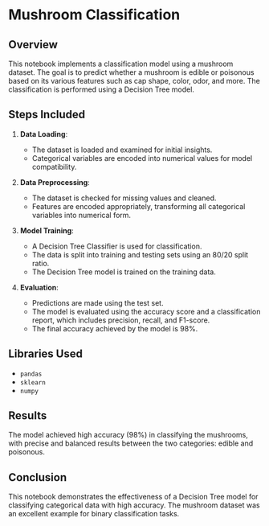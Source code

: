 
# Mushroom Classification 

## Overview
This notebook implements a classification model using a mushroom dataset. The goal is to predict whether a mushroom is edible or poisonous based on its various features such as cap shape, color, odor, and more. The classification is performed using a Decision Tree model.

## Steps Included

1. **Data Loading**:
   - The dataset is loaded and examined for initial insights.
   - Categorical variables are encoded into numerical values for model compatibility.

2. **Data Preprocessing**:
   - The dataset is checked for missing values and cleaned.
   - Features are encoded appropriately, transforming all categorical variables into numerical form.

3. **Model Training**:
   - A Decision Tree Classifier is used for classification.
   - The data is split into training and testing sets using an 80/20 split ratio.
   - The Decision Tree model is trained on the training data.

4. **Evaluation**:
   - Predictions are made using the test set.
   - The model is evaluated using the accuracy score and a classification report, which includes precision, recall, and F1-score.
   - The final accuracy achieved by the model is 98%.

## Libraries Used
- `pandas`
- `sklearn`
- `numpy`

## Results
The model achieved high accuracy (98%) in classifying the mushrooms, with precise and balanced results between the two categories: edible and poisonous.

## Conclusion
This notebook demonstrates the effectiveness of a Decision Tree model for classifying categorical data with high accuracy. The mushroom dataset was an excellent example for binary classification tasks.
